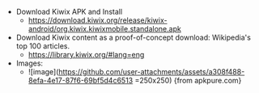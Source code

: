 - Download Kiwix APK and Install
  - https://download.kiwix.org/release/kiwix-android/org.kiwix.kiwixmobile.standalone.apk   
- Download Kiwix content as a proof-of-concept download: Wikipedia's top 100 articles.
  - https://library.kiwix.org/#lang=eng
- Images:
  - ![image](https://github.com/user-attachments/assets/a308f488-8efa-4e17-87f6-69bf5d4c6513 =250x250) {from apkpure.com}
 

